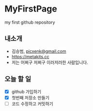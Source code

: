 # MyFirstPage
my first github repository

## 내소개
 * 김승범, <picxenk@gmail.com>
 * https://metakits.cc
 * 저는 어쩌구 저쩌구 이러저러한 사람입니다.

## 오늘 할 일
 - [x] github 가입하기
 - [x] 첫번째 저장소 만들기
 - [ ] 코드 수정하고 커밋하기

